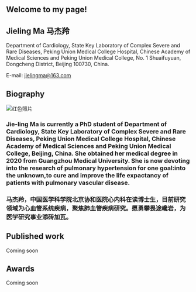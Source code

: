 ## Welcome to my page!
## Jieling Ma 马杰羚

Department of Cardiology, State Key Laboratory of Complex Severe and Rare Diseases, Peking Union Medical College Hospital, Chinese Academy of Medical Sciences and Peking Union Medical College, No. 1 Shuaifuyuan, Dongcheng District, Beijing 100730, China.

E-mail: jielingma@163.com

## Biography
![红色照片](https://user-images.githubusercontent.com/101517187/158203583-0a840ede-c23e-4baa-b3e1-6c1aa1c5e1e2.jpg)

### Jie-ling Ma is currently a PhD student of Department of Cardiology, State Key Laboratory of Complex Severe and Rare Diseases, Peking Union Medical College Hospital, Chinese Academy of Medical Sciences and Peking Union Medical College, Beijing, China. She obtained her medical degree in 2020 from Guangzhou Medical University. She is now devoting into the research of pulmonary hypertension for one goal:into the unknown,to cure and improve the life expactancy of patients with pulmonary vascular disease. 
### 马杰羚，中国医学科学院北京协和医院心内科在读博士生，目前研究领域为心血管系统疾病，聚焦肺血管疾病研究。愿勇攀畏途巉岩，为医学研究事业添砖加瓦。


## Published work
Coming soon


## Awards
Coming soon

